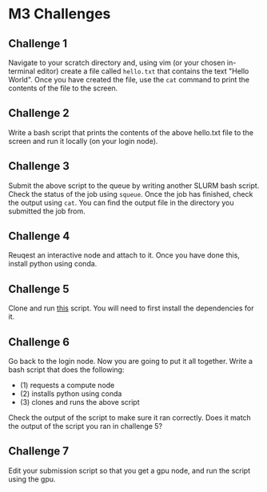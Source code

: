 # M3 Challenges

## Challenge 1

Navigate to your scratch directory and, using vim (or your chosen in-terminal editor) create a file called `hello.txt` that contains the text "Hello World". Once you have created the file, use the `cat` command to print the contents of the file to the screen.

## Challenge 2

Write a bash script that prints the contents of the above hello.txt file to the screen and run it locally (on your login node).

## Challenge 3

Submit the above script to the queue by writing another SLURM bash script. Check the status of the job using `squeue`. Once the job has finished, check the output using `cat`. You can find the output file in the directory you submitted the job from.

## Challenge 4

Reuqest an interactive node and attach to it. Once you have done this, install python using conda.

## Challenge 5

Clone and run [this](./dl_on_m3/alexnet_stl10.py) script. You will need to first install the dependencies for it.

## Challenge 6

Go back to the login node. Now you are going to put it all together. Write a bash script that does the following:

- (1) requests a compute node
- (2) installs python using conda
- (3) clones and runs the above script

Check the output of the script to make sure it ran correctly. Does it match the output of the script you ran in challenge 5?

## Challenge 7

Edit your submission script so that you get a gpu node, and run the script using the gpu.
